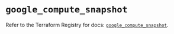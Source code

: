 # `google_compute_snapshot`

Refer to the Terraform Registry for docs: [`google_compute_snapshot`](https://registry.terraform.io/providers/hashicorp/google-beta/6.14.1/docs/resources/google_compute_snapshot).
